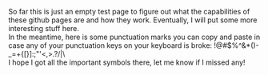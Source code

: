 So far this is just an empty test page to figure out what the capabilities of these github pages are and how they work. Eventually, I will put some more interesting stuff here.  
In the meantime, here is some punctuation marks you can copy and paste in case any of your punctuation keys on your keyboard is broke: 
!@#$%^&*()-_=+{[}]:;"'<,>.?/|\  
I hope I got all the important symbols there, let me know if I missed any!
